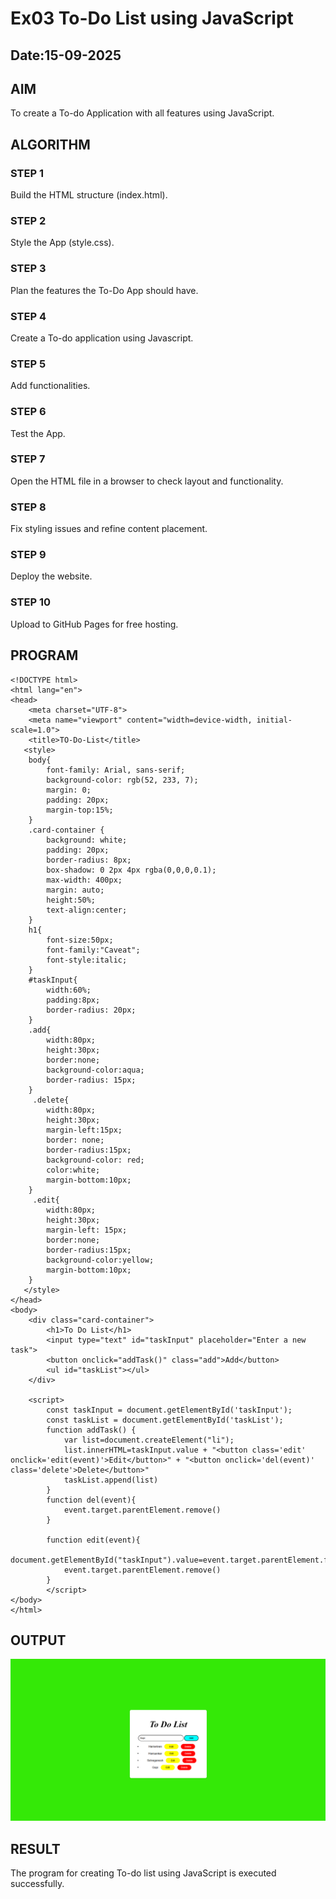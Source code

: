 # Ex03 To-Do List using JavaScript
## Date:15-09-2025

## AIM
To create a To-do Application with all features using JavaScript.

## ALGORITHM
### STEP 1
Build the HTML structure (index.html).

### STEP 2
Style the App (style.css).

### STEP 3
Plan the features the To-Do App should have.

### STEP 4
Create a To-do application using Javascript.

### STEP 5
Add functionalities.

### STEP 6
Test the App.

### STEP 7
Open the HTML file in a browser to check layout and functionality.

### STEP 8
Fix styling issues and refine content placement.

### STEP 9
Deploy the website.

### STEP 10
Upload to GitHub Pages for free hosting.

## PROGRAM
```
<!DOCTYPE html>
<html lang="en">
<head>
    <meta charset="UTF-8">
    <meta name="viewport" content="width=device-width, initial-scale=1.0">
    <title>TO-Do-List</title>
   <style>
    body{
        font-family: Arial, sans-serif;
        background-color: rgb(52, 233, 7);
        margin: 0;
        padding: 20px;
        margin-top:15%;
    }
    .card-container {
        background: white;
        padding: 20px;
        border-radius: 8px;
        box-shadow: 0 2px 4px rgba(0,0,0,0.1);
        max-width: 400px;
        margin: auto;
        height:50%;
        text-align:center;
    }
    h1{
        font-size:50px;
        font-family:"Caveat";
        font-style:italic;
    }
    #taskInput{
        width:60%;
        padding:8px;
        border-radius: 20px;
    }
    .add{
        width:80px;
        height:30px;
        border:none;
        background-color:aqua;
        border-radius: 15px;
    }
     .delete{
        width:80px;
        height:30px;
        margin-left:15px;
        border: none;
        border-radius:15px;
        background-color: red;
        color:white;
        margin-bottom:10px;
    }
     .edit{
        width:80px;
        height:30px;
        margin-left: 15px;
        border:none;
        border-radius:15px;
        background-color:yellow;
        margin-bottom:10px;
    }
   </style>
</head>
<body>
    <div class="card-container">
        <h1>To Do List</h1>
        <input type="text" id="taskInput" placeholder="Enter a new task">
        <button onclick="addTask()" class="add">Add</button>
        <ul id="taskList"></ul>
    </div>

    <script>
        const taskInput = document.getElementById('taskInput');
        const taskList = document.getElementById('taskList');
        function addTask() {
            var list=document.createElement("li");
            list.innerHTML=taskInput.value + "<button class='edit' onclick='edit(event)'>Edit</button>" + "<button onclick='del(event)' class='delete'>Delete</button>"
            taskList.append(list)
        }
        function del(event){
            event.target.parentElement.remove()
        }

        function edit(event){
            document.getElementById("taskInput").value=event.target.parentElement.firstChild.textContent;
            event.target.parentElement.remove()
        }
        </script>
</body>
</html>
```

## OUTPUT
![alt text](image.png)

## RESULT
The program for creating To-do list using JavaScript is executed successfully.
